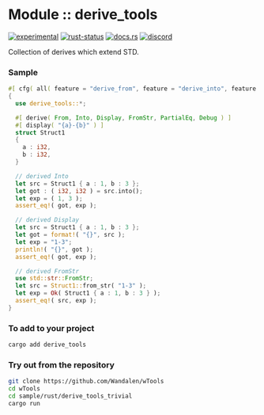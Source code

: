 # Module :: derive_tools
[![experimental](https://img.shields.io/badge/stability-experimental-orange.svg)](https://github.com/emersion/stability-badges#experimental) [![rust-status](https://github.com/Wandalen/wTools/actions/workflows/ModuleDeriveToolsPush.yml/badge.svg)](https://github.com/Wandalen/wTools/actions/workflows/ModuleDeriveToolsPush.yml) [![docs.rs](https://img.shields.io/docsrs/derive_tools?color=e3e8f0&logo=docs.rs)](https://docs.rs/derive_tools) [![discord](https://img.shields.io/discord/872391416519737405?color=eee&logo=discord&logoColor=eee)](https://discord.gg/JwTG6d2b)

Collection of derives which extend STD.

### Sample

```rust
#[ cfg( all( feature = "derive_from", feature = "derive_into", feature = "derive_display", feature = "derive_from_str" ) ) ]
{
  use derive_tools::*;

  #[ derive( From, Into, Display, FromStr, PartialEq, Debug ) ]
  #[ display( "{a}-{b}" ) ]
  struct Struct1
  {
    a : i32,
    b : i32,
  }

  // derived Into
  let src = Struct1 { a : 1, b : 3 };
  let got : ( i32, i32 ) = src.into();
  let exp = ( 1, 3 );
  assert_eq!( got, exp );

  // derived Display
  let src = Struct1 { a : 1, b : 3 };
  let got = format!( "{}", src );
  let exp = "1-3";
  println!( "{}", got );
  assert_eq!( got, exp );

  // derived FromStr
  use std::str::FromStr;
  let src = Struct1::from_str( "1-3" );
  let exp = Ok( Struct1 { a : 1, b : 3 } );
  assert_eq!( src, exp );
}
```

### To add to your project

```sh
cargo add derive_tools
```

### Try out from the repository

```sh
git clone https://github.com/Wandalen/wTools
cd wTools
cd sample/rust/derive_tools_trivial
cargo run
```
